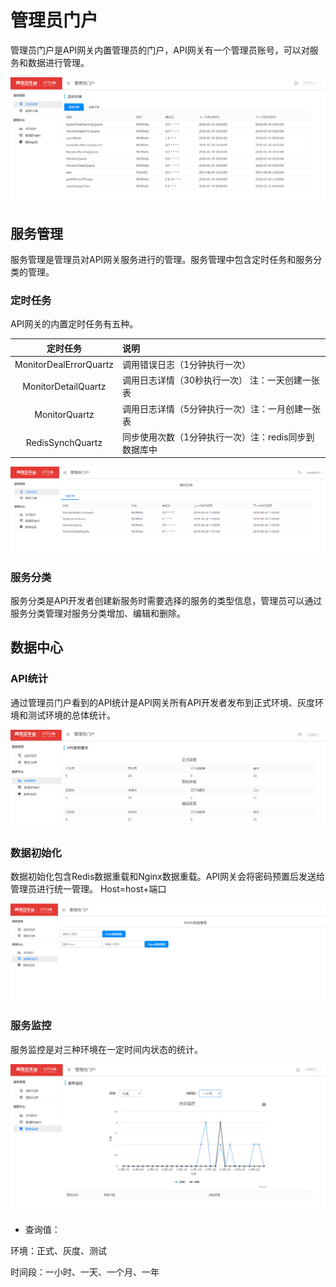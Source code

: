 # 管理员门户

管理员门户是API网关内置管理员的门户，API网关有一个管理员账号，可以对服务和数据进行管理。

![管理员门户](/articles/apigateway/5-/images/img4.png)

## 服务管理

服务管理是管理员对API网关服务进行的管理。服务管理中包含定时任务和服务分类的管理。

### 定时任务

API网关的内置定时任务有五种。

| 定时任务 | 说明 |
|:-:|:-|
|MonitorDealErrorQuartz|调用错误日志（1分钟执行一次）|
|MonitorDetailQuartz|调用日志详情（30秒执行一次） 注：一天创建一张表|
|MonitorQuartz|调用日志详情（5分钟执行一次）注：一月创建一张表|
|RedisSynchQuartz|同步使用次数（1分钟执行一次）注：redis同步到数据库中|

![定时任务列表](/articles/apigateway/5-/images/img4.1.1-1.png)

### 服务分类

服务分类是API开发者创建新服务时需要选择的服务的类型信息，管理员可以通过服务分类管理对服务分类增加、编辑和删除。

## 数据中心

### API统计

通过管理员门户看到的API统计是API网关所有API开发者发布到正式环境、灰度环境和测试环境的总体统计。

![API统计](/articles/apigateway/5-/images/img4.2.1-1.png)

### 数据初始化

数据初始化包含Redis数据重载和Nginx数据重载。API网关会将密码预置后发送给管理员进行统一管理。
Host=host+端口

![数据初始化](/articles/apigateway/5-/images/img4.2.2-1.png)

### 服务监控

服务监控是对三种环境在一定时间内状态的统计。

![服务监控](/articles/apigateway/5-/images/img4.2.3-1.png)

* 查询值：

环境：正式、灰度、测试

时间段：一小时、一天、一个月、一年
